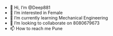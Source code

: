 - 👋 Hi, I’m @Deep881
- 👀 I’m interested in Female
- 🌱 I’m currently learning Mechanical Engineering
- 💞️ I’m looking to collaborate on 8080679673
- 📫 How to reach me Pune

<!---
Deep881/Deep881 is a ✨ special ✨ repository because its `README.md` (this file) appears on your GitHub profile.
You can click the Preview link to take a look at your changes.
--->
